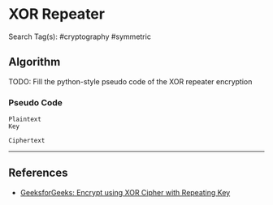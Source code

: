 # XOR Repeater

Search Tag(s): #cryptography #symmetric

## Algorithm

TODO: Fill the python-style pseudo code of the XOR repeater encryption

### Pseudo Code

```
Plaintext
Key

Ciphertext
```

---
## References

- [GeeksforGeeks: Encrypt using XOR Cipher with Repeating Key](https://www.geeksforgeeks.org/encrypt-using-xor-cipher-with-repeating-key/)